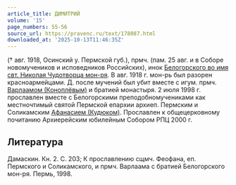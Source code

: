 ```yaml
---
article_title: ДИМИТРИЙ
volume: '15'
page_numbers: 55-56
source_url: https://pravenc.ru/text/178087.html
downloaded_at: '2025-10-13T11:46:35Z'
---
```


(† авг. 1918, Осинский у. Пермской губ.), прмч. (пам. 25 авг. и в Соборе новомучеников и исповедников Российских), инок [Белогорского во имя свт. Николая Чудотворца мон-ря](<https://pravenc.ru/text/БЕЛОГОРСКИЙ ВО ИМЯ СВЯТИТЕЛЯ НИКОЛАЯ ЧУДОТВОРЦА МУЖСКОЙ МОНАСТЫРЬ.html>). В авг. 1918 г. мон-рь был разорен красноармейцами. Д. после мучений был убит вместе с игум. прмч. [Варлаамом (Коноплёвым)](<https://pravenc.ru/text/Варлаам (Коноплёв).html>) и братией монастыря. 2 июля 1998 г. прославлен вместе с Белогорскими преподобномучениками как местночтимый святой Пермской епархии архиеп. Пермским и Соликамским [Афанасием (Кудюком)](<https://pravenc.ru/text/Афанасием (Кудюком).html>). Прославлен к общецерковному почитанию Архиерейским юбилейным Собором РПЦ 2000 г.

## Литература

Дамаскин. Кн. 2. С. 203; К прославлению сщмч. Феофана, еп. Пермского и Соликамского, и прмч. Варлаама с братией Белогорского мон-ря. Пермь, 1998.

